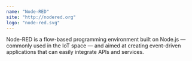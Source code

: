 ```yaml
---
name: "Node-RED"
site: "http://nodered.org"
logo: "node-red.svg"
---
```


Node-RED is a flow-based programming environment built on Node.js &mdash; commonly used in the IoT space &mdash; and aimed at creating event-driven applications that can easily integrate APIs and services.
